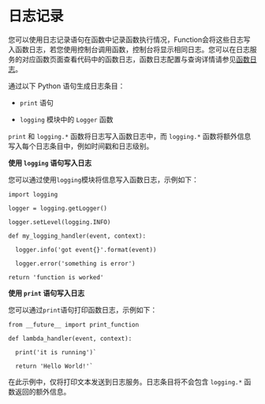# 日志记录

您可以使用日志记录语句在函数中记录函数执行情况，Function会将这些日志写入函数日志，若您使用控制台调用函数，控制台将显示相同日志。您可以在日志服务的对应函数页面查看代码中的函数日志，函数日志配置与查询详情请参见[函数日志](../../../../Operation-Guide/log.md)。

通过以下 Python 语句生成日志条目：

* `print` 语句

* `logging` 模块中的 `Logger` 函数

`print` 和 `logging.*` 函数将日志写入函数日志中，而 `logging.*` 函数将额外信息写入每个日志条目中，例如时间戳和日志级别。

**使用 `logging` 语句写入日志**

您可以通过使用`logging`模块将信息写入函数日志，示例如下： 

```
import logging

logger = logging.getLogger()

logger.setLevel(logging.INFO)

def my_logging_handler(event, context):

  logger.info('got event{}'.format(event))

  logger.error('something is error')

return 'function is worked'  
```

 

 
**使用 `print` 语句写入日志**

您可以通过`print`语句打印函数日志，示例如下：

```
from __future__ import print_function

def lambda_handler(event, context):

  print('it is running')`

  return 'Hello World!'`   
```  

在此示例中，仅将打印文本发送到日志服务。日志条目将不会包含 `logging.*` 函数返回的额外信息。
